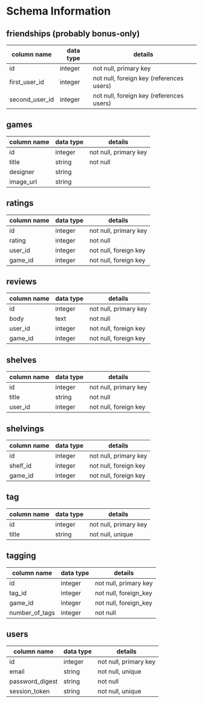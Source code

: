 # Schema Information



## friendships (probably bonus-only)
column name    | data type | details
---------------|-----------|-----------------------
id             | integer   | not null, primary key
first_user_id  | integer   | not null, foreign key (references users)
second_user_id | integer   | not null, foreign key (references users)

## games
column name | data type | details
------------|-----------|-----------------------
id          | integer   | not null, primary key
title       | string    | not null
designer    | string    |
image_url   | string    | 

## ratings
column name | data type | details
------------|-----------|-----------------------
id          | integer   | not null, primary key
rating      | integer   | not null
user_id     | integer   | not null, foreign key
game_id     | integer   | not null, foreign key

## reviews
column name | data type | details
------------|-----------|-----------------------
id          | integer   | not null, primary key
body        | text      | not null
user_id     | integer   | not null, foreign key
game_id     | integer   | not null, foreign key

## shelves
column name    | data type | details
---------------|-----------|-----------------------
id             | integer   | not null, primary key
title          | string    | not null
user_id        | integer   | not null, foreign key

## shelvings
column name    | data type | details
---------------|-----------|-----------------------
id             | integer   | not null, primary key
shelf_id       | integer   | not null, foreign key
game_id        | integer   | not null, foreign key


## tag
column name    | data type | details
---------------|-----------|-----------------------
id             | integer   | not null, primary key
title          | string    | not null, unique

## tagging
column name    | data type | details
---------------|-----------|-----------------------
id             | integer   | not null, primary key
tag_id         | integer   | not null, foreign_key
game_id        | integer   | not null, foreign_key
number_of_tags | integer   | not null

## users
column name     | data type | details
----------------|-----------|-----------------------
id              | integer   | not null, primary key
email           | string    | not null, unique
password_digest | string    | not null
session_token   | string    | not null, unique

